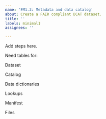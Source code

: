 ```yaml
---
name: 'FM1.3: Metadata and data catalog'
about: Create a FAIR compliant DCAT dataset.
title: ''
labels: minimal1
assignees: ''

---
```


Add steps here.

Need tables for: 

Dataset 

Catalog 

Data dictionaries 

Lookups 

Manifest 

Files


